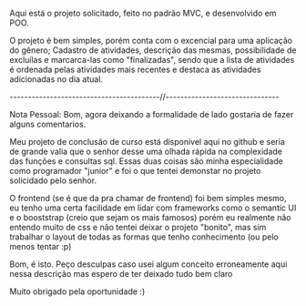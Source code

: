 Aqui está o projeto solicitado, feito no padrão MVC, e desenvolvido em POO.

O projeto é bem simples, porém conta com o excencial para uma aplicação do gênero; Cadastro de atividades, descrição das mesmas, possibilidade de excluílas e marcarca-las como "finalizadas", sendo que a lista de atividades é ordenada pelas atividades mais recentes e destaca as atividades adicionadas no dia atual.

-----------------------------------------//-------------------------------

Nota Pessoal:
Bom, agora deixando a formalidade de lado gostaria de fazer alguns comentarios.
 
 Meu projeto de conclusão de curso está disponivel aqui no github e seria de grande valia que o senhor desse uma olhada rápida na complexidade das funções e consultas sql. Essas duas coisas são minha especialidade como programador "junior" e foi o que tentei demonstar no projeto solicidado pelo senhor.
 
 O frontend (se é que da pra chamar de frontend) foi bem simples mesmo, eu tenho uma certa facilidade em lidar com frameworks como o semantic UI e o booststrap (creio que sejam os mais famosos) porém eu realmente não entendo muito de css e não tentei deixar o projeto "bonito", mas sim trabalhar o layout de todas as formas que tenho conhecimento (ou pelo menos tentar :p)
 
 Bom, é isto. Peço desculpas caso usei algum conceito erroneamente aqui nessa descrição mas espero de ter deixado tudo bem claro
 
 Muito obrigado pela oportunidade :)

